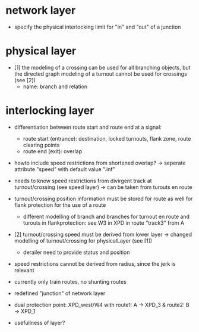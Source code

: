 # network layer

  * specify the physical interlocking limit for "in" and "out" of a junction

# physical layer

  * [1] the modeling of a crossing can be used for all branching objects, but the directed graph modeling of a turnout cannot be used for crossings (see [2])
    * name: branch and relation

# interlocking layer

  * differentiation between route start and route end at a signal:
    - route start (entrance): destination, locked turnouts, flank zone, route clearing points
    - route end (exit): overlap
  * howto include speed restrictions from shortened overlap? -> seperate attribute "speed" with default value ".inf"
  * needs to know speed restrictions from divirgent track at turnout/crossing (see speed layer) -> can be taken from turouts en route
  * turnout/crossing position information must be stored for route as well for flank protection for the use of a route
    * different modelling of branch and branches for turnout en route and turouts in flankprotection: see W3 in XPD in route "track3" from A
  * [2] turnout/crossing speed must be derived from lower layer -> changed modelling of turnout/crossing for physicalLayer (see [1])
    * derailer need to provide status and position
  * speed restrictions cannot be derived from radius, since the jerk is relevant
  * currently only train routes, no shunting routes
  * redefined "junction" of network layer
  * dual protection point: XPD_west/W4 with route1: A -> XPD_3 & route2: B -> XPD_1

  * usefullness of layer?
